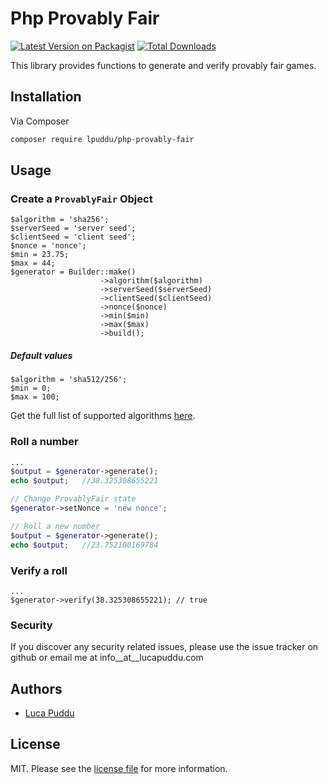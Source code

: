 # Php Provably Fair

[![Latest Version on Packagist][ico-version]][link-packagist]
[![Total Downloads][ico-downloads]][link-downloads]

This library provides functions to generate and verify provably fair games.

## Installation

Via Composer

``` bash
composer require lpuddu/php-provably-fair
```

## Usage

### Create a `ProvablyFair` Object
```
$algorithm = 'sha256';
$serverSeed = 'server seed';
$clientSeed = 'client seed';
$nonce = 'nonce';
$min = 23.75;
$max = 44;
$generator = Builder::make()
                    ->algorithm($algorithm)
                    ->serverSeed($serverSeed)
                    ->clientSeed($clientSeed)
                    ->nonce($nonce)
                    ->min($min)
                    ->max($max)
                    ->build();
```
##### Default values
```
$algorithm = 'sha512/256';
$min = 0;
$max = 100;
```

Get the full list of supported algorithms [here](https://www.php.net/manual/en/function.hash-hmac-algos.php).

### Roll a number
```php
...
$output = $generator->generate();
echo $output;   //38.325308655221

// Change ProvablyFair state
$generator->setNonce = 'new nonce';

// Roll a new number
$output = $generator->generate();
echo $output;   //23.752100169784
```

### Verify a roll
```
...
$generator->verify(38.325308655221); // true
```

### Security

If you discover any security related issues, please use the issue tracker on github or email me at info__at__lucapuddu.com

## Authors

- [Luca Puddu][link-author]

## License

MIT. Please see the [license file](license.md) for more information.

[ico-version]: https://img.shields.io/packagist/v/lpuddu/php-provably-fair.svg?style=flat-square
[ico-downloads]: https://img.shields.io/packagist/dt/lpuddu/php-provably-fair.svg?style=flat-square

[link-packagist]: https://packagist.org/packages/lpuddu/php-provably-fair
[link-downloads]: https://packagist.org/packages/lpuddu/php-provably-fair
[link-travis]: https://travis-ci.org/lpuddu/php-provably-fair
[link-author]: https://github.com/LucaPuddu
